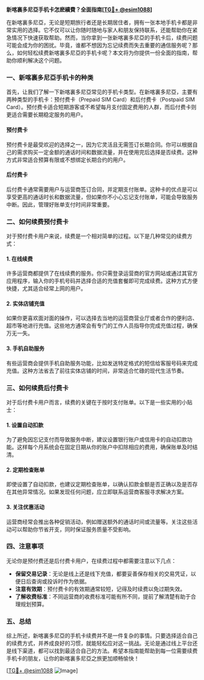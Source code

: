**新喀裏多尼亞手机卡怎麽續費？全面指南[[TG💪+ @esim1088](https://t.me/s/esim1088)]**

在新喀裏多尼亞，无论是短期旅行者还是长期居住者，拥有一张本地手机卡都是非常实用的选择。它不仅可以让你随时随地与家人和朋友保持联系，还能帮助你在紧急情况下快速获取帮助。然而，当你拿到一张新喀裏多尼亞的手机卡后，续费问题可能会成为你的困扰。毕竟，谁都不想因为忘记续费而失去重要的通信服务呢？那么，如何轻松续费新喀裏多尼亞的手机卡呢？本文将为你提供一份全面的指南，帮助你顺利解决这个问题。

### 一、新喀裏多尼亞手机卡的种类

首先，让我们了解一下新喀裏多尼亞常见的手机卡类型。在新喀裏多尼亞，主要有两种类型的手机卡：预付费卡（Prepaid SIM Card）和后付费卡（Postpaid SIM Card）。预付费卡适合短期游客或不希望每月支付固定费用的人群，而后付费卡则更适合需要长期稳定服务的用户。

#### 预付费卡
预付费卡是最受欢迎的选择之一，因为它灵活且无需签订长期合同。你可以根据自己的需求购买一定金额的通话时间和数据流量，并在使用完后选择是否续费。这种方式非常适合预算有限或不想绑定长期合约的用户。

#### 后付费卡
后付费卡通常需要用户与运营商签订合同，并定期支付账单。这种卡的优点是可以享受更高的通话时长和数据流量，但如果你不小心忘记支付账单，可能会导致服务中断。因此，管理好账单支付时间非常重要。

### 二、如何续费预付费卡

对于预付费卡用户来说，续费是一个相对简单的过程。以下是几种常见的续费方式：

#### 1. 在线续费
许多运营商都提供了在线续费的服务。你只需登录运营商的官方网站或通过其官方应用程序，输入你的手机号码并选择合适的充值套餐即可完成续费。这种方式方便快捷，尤其适合经常上网的用户。

#### 2. 实体店铺充值
如果你更喜欢面对面的操作，可以选择去当地的运营商营业厅或者合作的便利店、超市等地进行充值。这些地方通常会有专门的工作人员指导你完成充值过程，确保万无一失。

#### 3. 手机自助服务
有些运营商会提供手机自助服务功能，比如发送特定格式的短信给客服号码来完成充值。这种方法省去了前往实体店铺的时间，非常适合忙碌的现代生活节奏。

### 三、如何续费后付费卡

对于后付费卡用户而言，续费的关键在于按时支付账单。以下是一些实用的小贴士：

#### 1. 设置自动扣款
为了避免因忘记支付而导致服务中断，建议设置银行账户或信用卡的自动扣款功能。这样每个月系统会在固定日期从你的账户中扣除相应的费用，确保账单及时结清。

#### 2. 定期检查账单
即使设置了自动扣款，也建议定期检查账单，以确认扣款金额是否正确以及是否存在其他异常情况。如果发现任何问题，应立即联系运营商客服寻求解决方案。

#### 3. 关注优惠活动
运营商经常会推出各种促销活动，例如赠送额外的通话时间或流量等。关注这些活动可以帮助你节省开支，同时保证服务质量不受影响。

### 四、注意事项

无论你是预付费还是后付费卡用户，在续费过程中都需要注意以下几点：

- **保留交易记录**：无论是线上还是线下充值，都要妥善保存相关的交易凭证，以便日后查询或投诉时作为依据。
- **注意有效期**：预付费卡的有效期通常较短，记得及时续费以免过期失效。
- **了解收费标准**：不同运营商的收费标准可能有所不同，提前了解清楚有助于合理规划预算。

### 五、总结

综上所述，新喀裏多尼亞的手机卡续费并不是一件复杂的事情。只要选择适合自己的续费方式，并养成良好的习惯，就能轻松应对这一挑战。无论是通过线上平台还是线下渠道，都可以找到最适合自己的方法。希望本指南能帮助到每一位需要续费手机卡的朋友，让你的新喀裏多尼亞之旅更加顺畅愉快！

[[TG💪+ @esim1088](https://t.me/s/esim1088) ![Image](https://i.postimg.cc/4NQfJmqS/Snipaste-2025-05-13-00-14-12.png)]